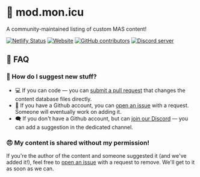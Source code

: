 # 📗 mod.mon.icu

A community-maintained listing of custom MAS content!

[![Netlify Status](https://api.netlify.com/api/v1/badges/c3388572-e1ed-41dc-9995-fe1fd2a1530b/deploy-status)](https://app.netlify.com/sites/mod-mon-icu/deploys)
[![Website](https://img.shields.io/website?url=https%3A%2F%2Fmod.mon.icu%2F)](https://mod.mon.icu/)
[![GitHub contributors](https://img.shields.io/github/contributors/friends-of-monika/mod-mon-icu)](https://github.com/Friends-of-Monika/mod-mon-icu/graphs/contributors)
[![Discord server](https://mon.icu/discord)](https://discordapp.com/api/guilds/1029849988953546802/widget.png?style=shield)

## 📖 FAQ

### 🤔 How do I suggest new stuff?

-   💻 If you can code &mdash; you can [submit a pull request](PULL_REQUESTS.md)
    that changes the content database files directly.
-   🙋 If you have a Github account, you can [open an issue](https://github.com/Friends-of-Monika/mod-mon-icu/issues/new/choose)
    with a request. Someone will eventually work on adding it.
-   🗨️ If you don't have a Github account, but can [join our Discord](https://mon.icu/discord)
    &mdash; you can add a suggestion in the dedicated channel.

### 😠 My content is shared without my permission!

If you're the author of the content and someone suggested it (and we've added it!),
feel free to [open an issue](https://github.com/Friends-of-Monika/mod-mon-icu/issues/new/choose)
with a request to remove. We'll get to it as soon as we can.
